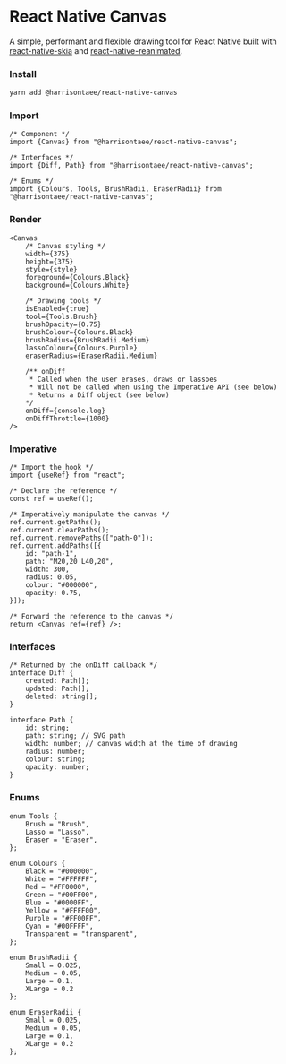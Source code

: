 # React Native Canvas

A simple, performant and flexible drawing tool for React Native built with [react-native-skia](https://github.com/Shopify/react-native-skia) and [react-native-reanimated](https://docs.swmansion.com/react-native-reanimated/docs/).

### Install
```bash
yarn add @harrisontaee/react-native-canvas
```

### Import
```tsx
/* Component */
import {Canvas} from "@harrisontaee/react-native-canvas";

/* Interfaces */
import {Diff, Path} from "@harrisontaee/react-native-canvas";

/* Enums */
import {Colours, Tools, BrushRadii, EraserRadii} from "@harrisontaee/react-native-canvas";
```

### Render
```tsx
<Canvas
	/* Canvas styling */
	width={375}
	height={375}
	style={style}
	foreground={Colours.Black}
	background={Colours.White}
	
	/* Drawing tools */
	isEnabled={true}
	tool={Tools.Brush}
	brushOpacity={0.75}
	brushColour={Colours.Black}
	brushRadius={BrushRadii.Medium}
	lassoColour={Colours.Purple}
	eraserRadius={EraserRadii.Medium}

	/** onDiff
	 * Called when the user erases, draws or lassoes
	 * Will not be called when using the Imperative API (see below)
	 * Returns a Diff object (see below)
	*/
	onDiff={console.log}
	onDiffThrottle={1000}
/>
```

### Imperative
```tsx
/* Import the hook */
import {useRef} from "react";

/* Declare the reference */
const ref = useRef();

/* Imperatively manipulate the canvas */
ref.current.getPaths();
ref.current.clearPaths();
ref.current.removePaths(["path-0"]);
ref.current.addPaths([{
	id: "path-1",
	path: "M20,20 L40,20",
	width: 300,
	radius: 0.05,
	colour: "#000000",
	opacity: 0.75,
}]);

/* Forward the reference to the canvas */
return <Canvas ref={ref} />;
```

### Interfaces

```tsx
/* Returned by the onDiff callback */
interface Diff {
	created: Path[];
	updated: Path[];
	deleted: string[];
}

interface Path {
	id: string;
	path: string; // SVG path
	width: number; // canvas width at the time of drawing
	radius: number;
	colour: string;
	opacity: number;
}
```

### Enums

```tsx
enum Tools {
	Brush = "Brush",
	Lasso = "Lasso",
	Eraser = "Eraser",
};

enum Colours {
	Black = "#000000",
	White = "#FFFFFF",
	Red = "#FF0000",
	Green = "#00FF00",
	Blue = "#0000FF",
	Yellow = "#FFFF00",
	Purple = "#FF00FF",
	Cyan = "#00FFFF",
	Transparent = "transparent",
};

enum BrushRadii {
	Small = 0.025,
	Medium = 0.05,
	Large = 0.1,
	XLarge = 0.2
};

enum EraserRadii {
	Small = 0.025,
	Medium = 0.05,
	Large = 0.1,
	XLarge = 0.2
};
```